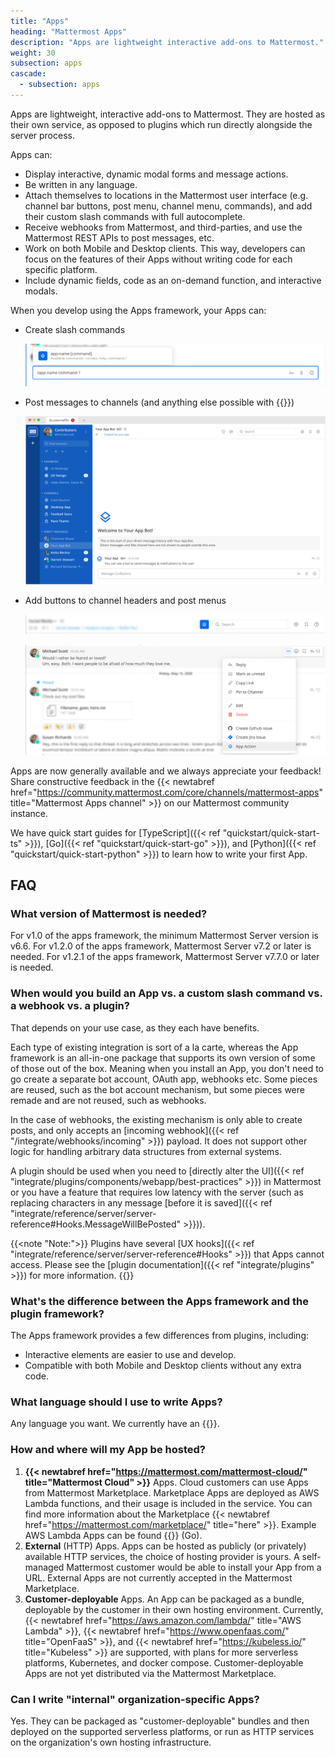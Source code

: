 ```yaml
---
title: "Apps"
heading: "Mattermost Apps"
description: "Apps are lightweight interactive add-ons to Mattermost."
weight: 30
subsection: apps
cascade:
  - subsection: apps
---
```


Apps are lightweight, interactive add-ons to Mattermost. They are hosted as their own service, as opposed to plugins which run directly alongside the server process.

Apps can:

- Display interactive, dynamic modal forms and message actions.
- Be written in any language.
- Attach themselves to locations in the Mattermost user interface (e.g. channel bar buttons, post menu, channel menu, commands), and add their custom slash commands with full autocomplete.
- Receive webhooks from Mattermost, and third-parties, and use the Mattermost REST APIs to post messages, etc.
- Work on both Mobile and Desktop clients. This way, developers can focus on the features of their Apps without writing code for each specific platform.
- Include dynamic fields, code as an on-demand function, and interactive modals.

When you develop using the Apps framework, your Apps can:

- Create slash commands

  ![image](app-slash-command-zoomed-in.png)

- Post messages to channels (and anything else possible with {{<newtabref title="Mattermost's API" href="https://api.mattermost.com/">}})

  ![image](app-bot.png)

- Add buttons to channel headers and post menus

  ![image](app-channel-header-zoomed-in.png)

  ![image](app-action-zoomed-in.png)

Apps are now generally available and we always appreciate your feedback! Share constructive feedback in the {{< newtabref href="https://community.mattermost.com/core/channels/mattermost-apps" title="Mattermost Apps channel" >}} on our Mattermost community instance.

We have quick start guides for [TypeScript]({{< ref "quickstart/quick-start-ts" >}}), [Go]({{< ref "quickstart/quick-start-go" >}}), and [Python]({{< ref "quickstart/quick-start-python" >}}) to learn how to write your first App.

## FAQ

### What version of Mattermost is needed?
    
For v1.0 of the apps framework, the minimum Mattermost Server version is v6.6.
For v1.2.0 of the apps framework, Mattermost Server v7.2 or later is needed.
For v1.2.1 of the apps framework, Mattermost Server v7.7.0 or later is needed.
    
### When would you build an App vs. a custom slash command vs. a webhook vs. a plugin?

That depends on your use case, as they each have benefits.

Each type of existing integration is sort of a la carte, whereas the App framework is an all-in-one package that supports its own version of some of those out of the box. Meaning when you install an App, you don't need to go create a separate bot account, OAuth app, webhooks etc. Some pieces are reused, such as the bot account mechanism, but some pieces were remade and are not reused, such as webhooks.

In the case of webhooks, the existing mechanism is only able to create posts, and only accepts an [incoming webhook]({{< ref "/integrate/webhooks/incoming" >}}) payload. It does not support other logic for handling arbitrary data structures from external systems.

A plugin should be used when you need to [directly alter the UI]({{< ref "integrate/plugins/components/webapp/best-practices" >}}) in Mattermost or you have a feature that requires low latency with the server (such as replacing characters in any message [before it is saved]({{< ref "integrate/reference/server/server-reference#Hooks.MessageWillBePosted" >}})).

{{<note "Note:">}}
Plugins have several [UX hooks]({{< ref "integrate/reference/server/server-reference#Hooks" >}}) that Apps cannot access. Please see the [plugin documentation]({{< ref "integrate/plugins" >}}) for more information.
{{</note>}}

### What's the difference between the Apps framework and the plugin framework?

The Apps framework provides a few differences from plugins, including:

-   Interactive elements are easier to use and develop.
-   Compatible with both Mobile and Desktop clients without any extra code.

### What language should I use to write Apps?

Any language you want. We currently have an {{<newtabref title="official driver for Go" href="https://pkg.go.dev/github.com/mattermost/mattermost-plugin-apps/apps">}}.

### How and where will my App be hosted?

1. **{{< newtabref href="https://mattermost.com/mattermost-cloud/" title="Mattermost Cloud" >}}** Apps. Cloud
   customers can use Apps from Mattermost Marketplace. Marketplace Apps are
   deployed as AWS Lambda functions, and their usage is included in the service.
   You can find more information about the Marketplace {{< newtabref href="https://mattermost.com/marketplace/" title="here" >}}. Example AWS Lambda Apps can be
   found
   {{<newtabref title="here" href="https://github.com/mattermost/mattermost-app-examples/tree/master/golang/serverless">}}
   (Go).
2. **External** (HTTP) Apps. Apps can be hosted as publicly (or privately) available HTTP
   services, the choice of hosting provider is yours. A self-managed Mattermost
   customer would be able to install your App from a URL. External Apps are not
   currently accepted in the Mattermost Marketplace.
3. **Customer-deployable** Apps. An App can be packaged as a bundle, deployable
   by the customer in their own hosting environment. Currently, {{< newtabref href="https://aws.amazon.com/lambda/" title="AWS Lambda" >}},
   {{< newtabref href="https://www.openfaas.com/" title="OpenFaaS" >}}, and {{< newtabref href="https://kubeless.io/" title="Kubeless" >}}
   are supported, with plans for more serverless platforms, Kubernetes, and
   docker compose. Customer-deployable Apps are not yet distributed via the
   Mattermost Marketplace.

### Can I write "internal" organization-specific Apps?

Yes. They can be packaged as "customer-deployable" bundles and then deployed on
the supported serverless platforms, or run as HTTP services on the
organization's own hosting infrastructure.
